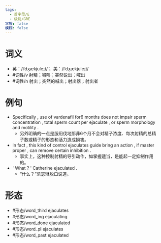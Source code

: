 ```yaml
---
tags:
  - 首字母/E
  - 级别/GRE
掌握: false
模糊: false
---
```

# 词义
- 英：/iˈdʒækjuleɪt/； 美：/iˈdʒækjuleɪt/
- #词性/v  射精；喊叫；突然说出；喊出
- #词性/n  射出；突然的喊出；射出器；射出者
# 例句
- Specifically , use of vardenafil for6 months does not impair sperm concentration , total sperm count per ejaculate , or sperm morphology and motility .
	- 另外明确的一点是服用伐地那非6个月不会对精子浓度、每次射精的总精子数或精子的形态和活力造成损害。
- In fact , this kind of control ejaculates guide bring an action , if master proper , can remove certain inhibition .
	- 事实上，这种控制射精的导引动作，如掌握适当，是能起一定抑制作用的。
- ' What ? ' Catherine ejaculated .
	- “什么？”凯瑟琳脱口说道。
# 形态
- #形态/word_third ejaculates
- #形态/word_ing ejaculating
- #形态/word_done ejaculated
- #形态/word_pl ejaculates
- #形态/word_past ejaculated
